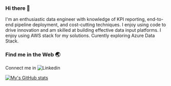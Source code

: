 ### Hi there 👋

I'm an enthusiastic data engineer with knowledge of KPI reporting, end-to-end pipeline deployment, and cost-cutting techniques. I enjoy using code to drive innovation and am skilled at building effective data input platforms. I enjoy using AWS stack for my solutions. Curently exploring Azure Data Stack.

### Find me in the Web 🌏
Connect me in  ![Linkedin](https://www.linkedin.com/in/njoyb/)

[![My's GitHub stats](https://github-readme-stats.vercel.app/api?username=Njoyb101)](https://github.com/anuraghazra/github-readme-stats)

<!--
**Njoyb101/Njoyb101** is a ✨ _special_ ✨ repository because its `README.md` (this file) appears on your GitHub profile.

Here are some ideas to get you started:

- 🔭 I’m currently working on ...
- 🌱 I’m currently learning ...
- 👯 I’m looking to collaborate on ...
- 🤔 I’m looking for help with ...
- 💬 Ask me about ...
- 📫 How to reach me: ...
- 😄 Pronouns: ...
- ⚡ Fun fact: ...
-->
